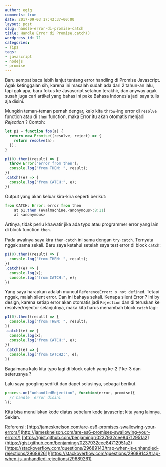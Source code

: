 ```yaml
---
author: egig
comments: true
date: 2017-09-03 17:43:37+00:00
layout: post
slug: handle-error-di-promise-catch
title: Handle Error di Promise.catch()
wordpress_id: 71
categories:
- Tips
tags:
- javascript
- nodejs
- promise
---
```


Baru sempat baca lebih lanjut tentang error handling di Promise Javascript. Agak ketinggalan sih, karena ini masalah sudah ada dari 2 tahun-an lalu, tapi gak apa, baru fokus ke Javascript setahun terakhir, dan anyway agak susah juga cari artikel yang bahas ini pake Bahasa Indonesia jadi saya tulis aja disini.
<!-- more -->

Mungkin teman-teman pernah dengar, kalo kita `throw`-ing error di `resolve` function atau di `then` function, maka Error itu akan otomatis menjadi _Rejection_ ? Contoh:


    
```js
let p1 = function foo(a) {
  return new Promise((resolve, reject) => {
    return resolve(a);
  });
}

p1(0).then((result) => {
  throw Error('error from then');
  console.log("from THEN: ", result);
})
.catch((e) => {
  console.log("from CATCH:", e);
})
```

Output yang akan keluar kira-kira seperti berikut:

```js
from CATCH: Error: error from then
    at p1.then (evalmachine.<anonymous>:8:11)
    at <anonymous>
```
    



Artinya, tidak perlu khawatir jika ada typo atau programmer error yang lain di block function `then`.

Pada awalnya saya kira `then`-`catch` ini sama dengan `try`-`catch`. Ternyata nggak sama sekali. Baru saya ketahui setelah saya test error di block `catch`:

```js
p1(0).then((result) => {
  console.log("from THEN: ", result);
})
.catch((e) => {
  console.log(x);
  console.log("from CATCH:", e);
})
```

Yang saya harapkan adalah muncul `ReferenceError: x not defined`. Tetapi nggak, malah silent error. Dan ini bahaya sekali. Kenapa silent Error ? Ini by design, karena setiap error akan otomatis jadi `Rejection` dan di teruskan ke resolver/rejector selanjutnya, maka kita harus menambah block `catch` lagi:


    
```js 
p1(0).then((result) => {
  console.log("from THEN: ", result);
})
.catch((e) => {
  console.log(x);
  console.log("from CATCH:", e);
})
.catch((e) => {
  console.log("from CATCH2:", e);
})
```



Bagaimana kalo kita typo lagi di block catch yang ke-2 ? ke-3 dan seterusnya ?

Lalu saya googling sedikit dan dapet solusinya, sebagai berikut.


    

```js
process.on("unhandledRejection", function(error, promise){
  // handle  error disini
});
``` 

Kita bisa menuliskan kode diatas sebelum kode javascript kita yang lainnya. Sekian.


Referensi:
[http://jamesknelson.com/are-es6-promises-swallowing-your-errors/](http://jamesknelson.com/are-es6-promises-swallowing-your-errors/)
[https://gist.github.com/benjamingr/0237932cee84712951a2](https://gist.github.com/benjamingr/0237932cee84712951a2)
[https://stackoverflow.com/questions/29689143/trap-when-js-unhandled-rejections/29689261](https://stackoverflow.com/questions/29689143/trap-when-js-unhandled-rejections/29689261)
